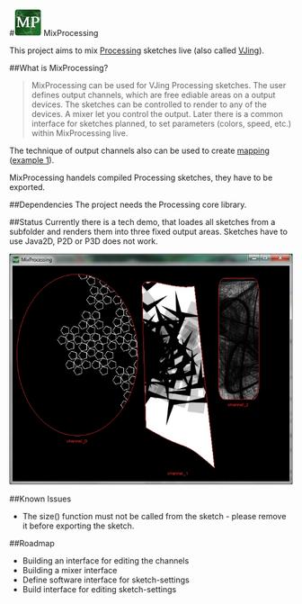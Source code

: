 #![MixProcessing Logo](images/MixProcessing-Logo_48x48.png) MixProcessing

This project aims to mix [Processing](http://www.processing.org/) sketches live (also called [VJing](http://en.wikipedia.org/wiki/VJing)). 

##What is MixProcessing?
>MixProcessing can be used for VJing Processing sketches. The user defines output channels, which are free ediable areas on a output devices. The sketches can be controlled to render to any of the devices. A mixer let you control the output. Later there is a common interface for sketches planned, to set parameters (colors, speed, etc.) within MixProcessing live.

The technique of output channels also can be used to create [mapping](http://en.wikipedia.org/wiki/Projection_mapping) ([example 1](http://www.vjseptum.com/wp-content/uploads/2013/01/Coliseum_VO_003.jpg)).

MixProcessing handels compiled Processing sketches, they have to be exported.

##Dependencies
The project needs the Processing core library.

##Status
Currently there is a tech demo, that loades all sketches from a subfolder and renders them into three fixed output areas. Sketches have to use Java2D, P2D or P3D does not work.

![Demonstration of the current codebase](images/2014-08-14_tech_demo.jpg)

##Known Issues
* The size() function must not be called from the sketch - please remove it before exporting the sketch.

##Roadmap
* Building an interface for editing the channels
* Building a mixer interface
* Define software interface for sketch-settings
* Build interface for editing sketch-settings
